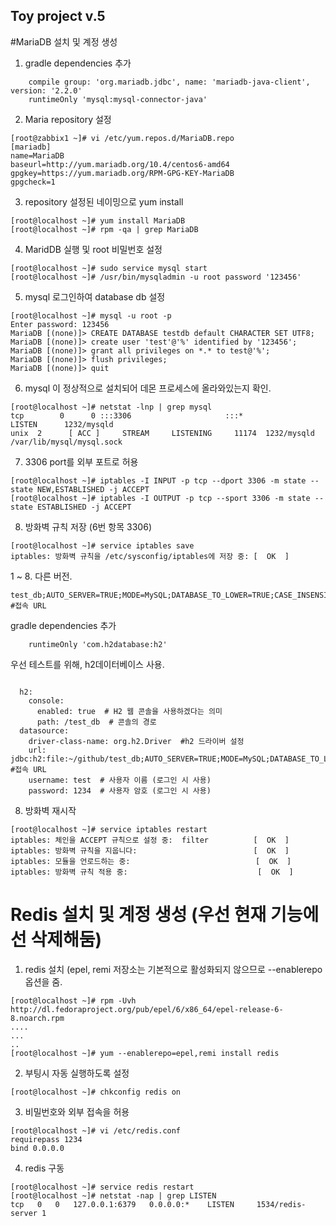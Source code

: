 Toy project v.5
---

#MariaDB 설치 및 계정 생성

1. gradle dependencies 추가
```
    compile group: 'org.mariadb.jdbc', name: 'mariadb-java-client', version: '2.2.0'
    runtimeOnly 'mysql:mysql-connector-java'
```
2. Maria repository 설정  
 
```shell script
[root@zabbix1 ~]# vi /etc/yum.repos.d/MariaDB.repo
[mariadb]
name=MariaDB
baseurl=http://yum.mariadb.org/10.4/centos6-amd64
gpgkey=https://yum.mariadb.org/RPM-GPG-KEY-MariaDB
gpgcheck=1
```

3. repository 설정된 네이밍으로 yum install  

```shell script
[root@localhost ~]# yum install MariaDB
[root@localhost ~]# rpm -qa | grep MariaDB
```

4. MaridDB 실행 및 root 비밀번호 설정    

```shell script
[root@localhost ~]# sudo service mysql start
[root@localhost ~]# /usr/bin/mysqladmin -u root password '123456'
```

5. mysql 로그인하여 database db 설정  
```shell script  
[root@localhost ~]# mysql -u root -p  
Enter password: 123456  
MariaDB [(none)]> CREATE DATABASE testdb default CHARACTER SET UTF8;  
MariaDB [(none)]> create user 'test'@'%' identified by '123456';  
MariaDB [(none)]> grant all privileges on *.* to test@'%';  
MariaDB [(none)]> flush privileges;  
MariaDB [(none)]> quit  
```  

6. mysql 이 정상적으로 설치되어 데몬 프로세스에 올라와있는지 확인.    
```shell script  
[root@localhost ~]# netstat -lnp | grep mysql
tcp        0      0 :::3306                     :::*                        LISTEN      1232/mysqld
unix  2      [ ACC ]     STREAM     LISTENING     11174  1232/mysqld         /var/lib/mysql/mysql.sock
```  

7. 3306 port를 외부 포트로 허용

```shell script  
[root@localhost ~]# iptables -I INPUT -p tcp --dport 3306 -m state --state NEW,ESTABLISHED -j ACCEPT
[root@localhost ~]# iptables -I OUTPUT -p tcp --sport 3306 -m state --state ESTABLISHED -j ACCEPT
```

8. 방화벽 규칙 저장 (6번 항목 3306) 

```shell script
[root@localhost ~]# service iptables save
iptables: 방화벽 규칙을 /etc/sysconfig/iptables에 저장 중: [  OK  ]
```

1 ~ 8. 다른 버전.

```
test_db;AUTO_SERVER=TRUE;MODE=MySQL;DATABASE_TO_LOWER=TRUE;CASE_INSENSITIVE_IDENTIFIERS=TRUE  #접속 URL
```

gradle dependencies 추가

```
    runtimeOnly 'com.h2database:h2'
```
우선 테스트를 위해, h2데이터베이스 사용.
```

  h2:
    console:
      enabled: true  # H2 웹 콘솔을 사용하겠다는 의미
      path: /test_db  # 콘솔의 경로
  datasource:
    driver-class-name: org.h2.Driver  #h2 드라이버 설정
    url: jdbc:h2:file:~/github/test_db;AUTO_SERVER=TRUE;MODE=MySQL;DATABASE_TO_LOWER=TRUE;CASE_INSENSITIVE_IDENTIFIERS=TRUE  #접속 URL
    username: test  # 사용자 이름 (로그인 시 사용)
    password: 1234  # 사용자 암호 (로그인 시 사용)

```


8. 방화벽 재시작   
```shell script
[root@localhost ~]# service iptables restart
iptables: 체인을 ACCEPT 규칙으로 설정 중:  filter          [  OK  ]
iptables: 방화벽 규칙을 지웁니다:                          [  OK  ]
iptables: 모듈을 언로드하는 중:                            [  OK  ]
iptables: 방화벽 규칙 적용 중:                             [  OK  ]
```

# Redis 설치 및 계정 생성 (우선 현재 기능에선 삭제해둠)


1. redis 설치 (epel, remi 저장소는 기본적으로  활성화되지 않으므로 --enablerepo 옵션을 줌.

```shell script
[root@localhost ~]# rpm -Uvh http://dl.fedoraproject.org/pub/epel/6/x86_64/epel-release-6-8.noarch.rpm
....
...
..  
[root@localhost ~]# yum --enablerepo=epel,remi install redis  
```

2. 부팅시 자동 실행하도록 설정

```shell script
[root@localhost ~]# chkconfig redis on  
```

3. 비밀번호와 외부 접속을 허용

```shell script
[root@localhost ~]# vi /etc/redis.conf  
requirepass 1234
bind 0.0.0.0
```

4. redis 구동

```shell script
[root@localhost ~]# service redis restart    
[root@localhost ~]# netstat -nap | grep LISTEN
tcp   0   0   127.0.0.1:6379   0.0.0.0:*    LISTEN     1534/redis-server 1
```




  